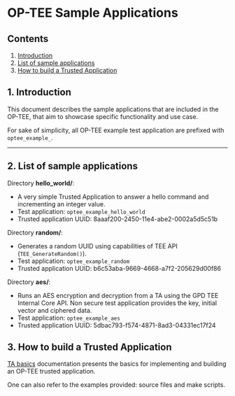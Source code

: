 # OP-TEE Sample Applications
## Contents
1. [Introduction](#1-introduction)
2. [List of sample applications](#2-list-of-sample-applications)
3. [How to build a Trusted Application](#3-how-to-build-a-trusted-application)


## 1. Introduction
This document describes the sample applications that are included in the OP-TEE,
that aim to showcase specific functionality and use case.

For sake of simplicity, all OP-TEE example test application are prefixed with
`optee_example_`.

---
## 2. List of sample applications

Directory **hello_world/**:
* A very simple Trusted Application to answer a hello command and incrementing
an integer value.
* Test application: `optee_example_hello_world`
* Trusted application UUID: 8aaaf200-2450-11e4-abe2-0002a5d5c51b

Directory **random/**:
* Generates a random UUID using capabilities of TEE API (`TEE_GenerateRandom()`).
* Test application: `optee_example_random`
* Trusted application UUID: b6c53aba-9669-4668-a7f2-205629d00f86

Directory **aes/**:
* Runs an AES encryption and decryption from a TA using the GPD TEE Internal
Core API. Non secure test application provides the key, initial vector and
ciphered data.
* Test application: `optee_example_aes`
* Trusted application UUID: 5dbac793-f574-4871-8ad3-04331ec17f24

## 3. How to build a Trusted Application
[TA basics] documentation presents the basics for  implementing and building
an OP-TEE trusted application.

One can also refer to the examples provided: source files and make scripts.

[TA basics]:	./docs/TA_basics.md